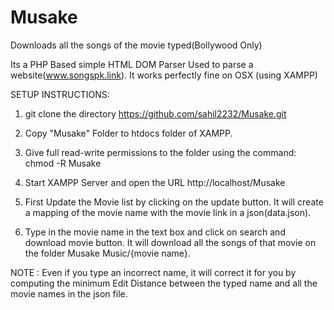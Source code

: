 # Musake
Downloads all the songs of the movie typed(Bollywood Only)

Its a PHP Based simple HTML DOM Parser Used to parse a website(www.songspk.link). 
It works perfectly fine on OSX (using XAMPP)

SETUP INSTRUCTIONS:
1. git clone the directory https://github.com/sahil2232/Musake.git

2. Copy "Musake" Folder to htdocs folder of XAMPP.

3. Give full read-write permissions to the folder using the command:
      chmod -R Musake

4. Start XAMPP Server and open the URL  http://localhost/Musake

5. First Update the Movie list by clicking on the update button. It will create a mapping of the movie name with the 
  movie link in a json(data.json).

6. Type in the movie name in the text box and click on search and download movie button.
  It will download all the songs of that movie on the folder Musake Music/{movie name}.

NOTE : Even if you type an incorrect name, it will correct it for you by computing the minimum Edit Distance
between the typed name and all the movie names in the json file.
